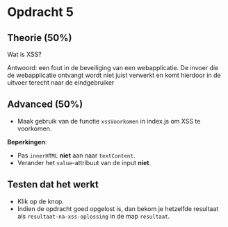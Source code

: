 # Opdracht 5

## Theorie (50%)

Wat is XSS?

Antwoord:  een fout in de beveiliging van een webapplicatie. De invoer die de webapplicatie ontvangt wordt niet juist verwerkt en komt hierdoor in de uitvoer terecht naar de eindgebruiker

## Advanced (50%)

- Maak gebruik van de functie `xssVoorkomen` in index.js om XSS te voorkomen.

**Beperkingen**:

- Pas `innerHTML` **niet** aan naar `textContent`.
- Verander het `value`-attribuut van de input **niet**.

## Testen dat het werkt

- Klik op de knop.
- Indien de opdracht goed opgelost is, dan bekom je hetzelfde resultaat als  `resultaat-na-xss-oplossing` in de map `resultaat`.
